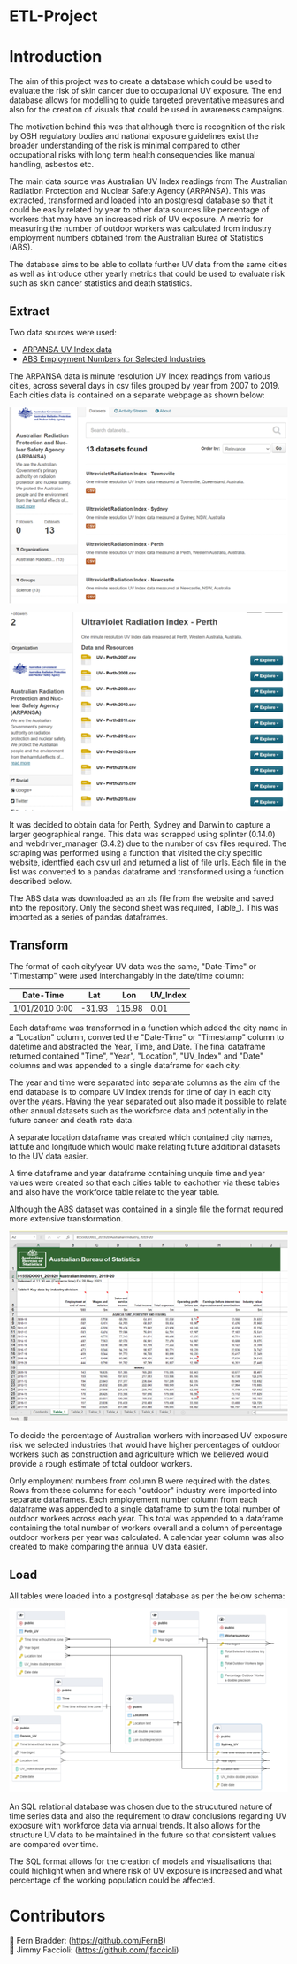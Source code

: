 # ETL-Project

# Introduction

The aim of this project was to create a database which could be used to evaluate the risk of skin cancer due to occupational UV exposure. 
The end database allows for modelling to guide targeted preventative measures and also for the creation of visuals that could be used in awareness campaigns. 

The motivation behind this was that although there is recognition of the risk by OSH regulatory bodies and national exposure guidelines exist the broader understanding of the risk is minimal compared to other occupational risks with long term health consequencies like manual handling, asbestos etc. 

The main data source was Australian UV Index readings from The Australian Radiation Protection and Nuclear Safety Agency (ARPANSA). This was extracted, transformed and loaded into an postgresql database so that it could be easily related by year to other data sources like percentage of workers that may have an
increased risk of UV exposure. A metric for measuring the number of outdoor workers was calculated from industry employment numbers obtained from the Australian Burea of Statistics (ABS).

The database aims to be able to collate further UV data from the same cities as well as introduce other yearly metrics that could be used to evaluate risk such as skin cancer statistics and death statistics.



## Extract

Two data sources were used:

* [ARPANSA UV Index data](https://data.gov.au/data/organization/australian-radiation-protection-and-nuclear-safety-agency-arpansa)
* [ABS Employment Numbers for Selected Industries](https://www.abs.gov.au/statistics/industry/industry-overview/australian-industry/2019-20)


The ARPANSA data is minute resolution UV Index readings from various cities, across several days in csv files grouped by year from 2007 to 2019. Each cities data is contained on a separate webpage as shown below:

![Initial page](cities.png)


![Example csv page](perth.png)


It was decided to obtain data for Perth, Sydney and Darwin to capture a larger geographical range. This data was scrapped using splinter (0.14.0) and webdriver_manager (3.4.2) due to the number of csv files required. 
The scraping was performed using a function that visited the city specific website, identfied each csv url and returned a list of file urls. Each file in the list was converted to a pandas dataframe and transformed using a function described below.

The ABS data was downloaded as an xls file from the website and saved into the repository. Only the second sheet was required, Table_1. This was imported as a series of pandas dataframes.


## Transform

The format of each city/year UV data was the same, "Date-Time" or "Timestamp" were used interchangably in the date/time column: 

|Date-Time|Lat|Lon|UV_Index|
|-|-|-|-|
|1/01/2010 0:00|-31.93|115.98|0.01|


Each dataframe was transformed in a function which added the city name in a "Location" column, converted the "Date-Time" or "Timestamp" column to datetime and abstracted the Year, Time, and Date.
The final dataframe returned contained "Time", "Year", "Location", "UV_Index" and "Date" columns and was appended to a single dataframe for each city. 

The year and time were separated into separate columns as the aim of the end database is to compare UV Index trends for time of day in each city over the years. 
Having the year separated out also made it possible to relate other annual datasets such as the workforce data and potentially in the future cancer and death rate data.

A separate location dataframe was created which contained city names, latitute and longitude which would make relating future additional datasets to the UV data easier.

A time dataframe and year dataframe containing unquie time and year values were created so that each cities table to eachother via these tables and also have the workforce table relate to the year table.

Although the ABS dataset was contained in a single file the format required more extensive transformation.

![ABS data](abs.PNG)

To decide the percentage of Australian workers with increased UV exposure risk we selected industries that would have higher percentages of outdoor workers such as construction and agriculture which we believed would provide a rough estimate of total outdoor workers.

Only employment numbers from column B were required with the dates. Rows from these columns for each "outdoor" industry were imported into separate dataframes. 
Each employement number column from each dataframe was appended to a single dataframe to sum the total number of outdoor workers across each year.
This total was appended to a dataframe containing the total number of workers overall and a column of percentage outdoor workers per year was calculated.
A calendar year column was also created to make comparing the annual UV data easier.

## Load

All tables were loaded into a postgresql database as per the below schema:

![Final database schema](schema.png)

An SQL relational database was chosen due to the strucutured nature of time series data and also the requirement to draw conclusions regarding UV exposure with workforce data via annual trends. It also allows for the structure UV data to be maintained in the future so that consistent values are compared over time.

The SQL format allows for the creation of models and visualisations that could highlight when and where risk of UV exposure is increased and what percentage of the working population could be affected. 


# Contributors 
:small_blue_diamond: Fern Bradder: (https://github.com/FernB)  
:small_blue_diamond: Jimmy Faccioli: (https://github.com/jfaccioli)


